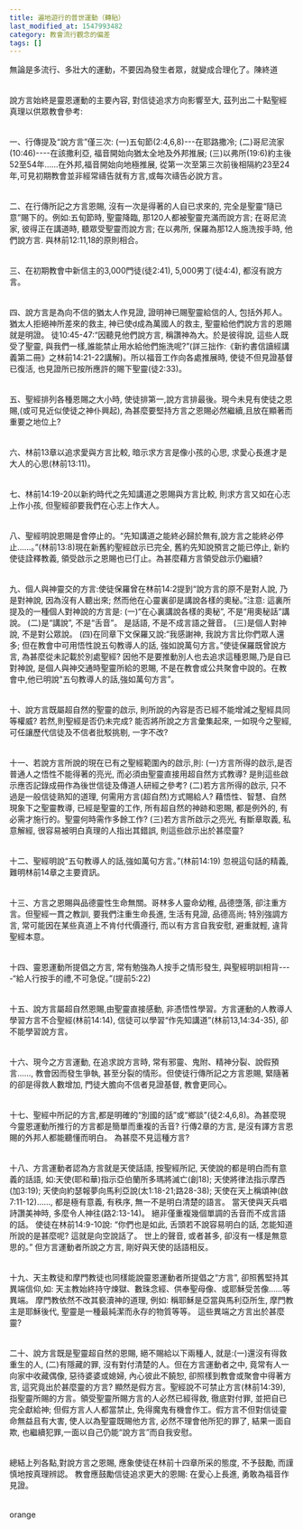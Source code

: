```yaml
---
title: 遍地遊行的普世運動（轉貼）
last_modified_at: 1547993482
category: 教會流行觀念的偏差
tags: []
---
```


<p>無論是多流行、多壯大的運動，不要因為發生者眾，就變成合理化了。<!--more-->陳終道<br/><br/><br/>    說方言始終是靈恩運動的主要內容, 對信徒追求方向影響至大, 茲列出二十點聖經真理以供眾教會參考:<br/><br/><br/>    一、行傳提及“說方言”僅三次: (一)五旬節(2:4,6,8)---在耶路撒冷; (二)哥尼流家(10:46)----在該撒利亞, 福音開始向猶太全地及外邦推展; (三)以弗所(19:6)約主後52至54年……在外邦,福音開始向地極推展, 從第一次至第三次前後相隔約23至24年,可見初期教會並非經常禱告就有方言,或每次禱告必說方言。<br/><br/><br/>    二、在行傳所記之方言恩賜, 沒有一次是得著的人自已求來的, 完全是聖靈“隨已意”賜下的。例如:五旬節時, 聖靈降臨, 那120人都被聖靈充滿而說方言; 在哥尼流家, 彼得正在講道時, 聽眾受聖靈而說方言; 在以弗所, 保羅為那12人施洗按手時, 他們說方言. 與林前12:11,18的原則相合。<br/><br/><br/>    三、在初期教會中新信主的3,000門徒(徒2:41), 5,000男丁(徒4:4), 都沒有說方言。<br/><br/><br/>    四、說方言是為向不信的猶太人作見證, 證明神已賜聖靈給信的人, 包括外邦人。猶太人拒絕神所差來的救主, 神已使成為萬國人的救主, 聖靈給他們說方言的恩賜就是明證。 徒10:45-47:“因聽見他們說方言, 稱讚神為大。於是彼得說, 這些人既受了聖靈, 與我們一樣,誰能禁止用水給他們施洗呢?”(詳三拙作:《新約書信讀經講義第二冊》之林前14:21-22講解)。所以福音工作向各處推展時, 使徒不但見證基督已復活, 也見證所已按所應許的賜下聖靈(徒2:33)。<br/><br/><br/>    五、聖經排列各種恩賜之大小時, 使徒排第一,說方言排最後。現今未見有使徒之恩賜,(或可見近似使徒之神仆興起), 為甚麼要堅持方言之恩賜必然繼續,且放在顯著而重要之地位上?<br/><br/><br/>    六、林前13章以追求愛與方言比較, 暗示求方言是像小孩的心思, 求愛心長進才是大人的心思(林前13:11)。<br/><br/><br/>    七、林前14:19-20以新約時代之先知講道之恩賜與方言比較, 則求方言又如在心志上作小孩, 但聖經卻要我們在心志上作大人。<br/><br/><br/>    八、聖經明說恩賜是會停止的。“先知講道之能終必歸於無有,說方言之能終必停止……。”(林前13:8)現在新舊約聖經啟示已完全, 舊約先知說預言之能已停止, 新約使徒詮釋教義, 領受啟示之恩賜也已仃止。為甚麼藉方言領受啟示仍繼續?<br/><br/><br/>    九、個人與神靈交的方言:使徒保羅曾在林前14:2提到“說方言的原不是對人說, 乃是對神說, 因為沒有人聽出來; 然而他在心靈裏卻是講說各樣的奧秘。”注意: 這裏所提及的一種個人對神說的方言是: (一)“在心裏講說各樣的奧秘”, 不是“用奧秘話”講說。 (二)是“講說”, 不是“舌音”。 是話語, 不是不成言語之聲音。 (三)是個人對神說, 不是對公眾說。 (四)在同章下文保羅又說:“我感謝神, 我說方言比你們眾人還多; 但在教會中可用悟性說五句教導人的話, 強如說萬句方言。”使徒保羅既曾說方言, 為甚麼從未記載於別處聖經? 因他不是要推動別人也去追求這種恩賜,乃是自已對神說, 是個人與神交通時聖靈所給的恩賜, 不是在教會或公共聚會中說的。在教會中,他已明說“五句教導人的話,強如萬句方言”。<br/><br/><br/>    十、說方言既屬超自然的聖靈的啟示, 則所說的內容是否已經不能增減之聖經具同等權威? 若然,則聖經是否仍未完成? 能否將所說之方言彙集起來, 一如現今之聖經, 可任讓歷代信徒及不信者批駁挑剔, 一字不改?<br/><br/><br/>    十一、若說方言所說的現在已有之聖經範圍內的啟示,則: (一)方言所得的啟示,是否普通人之悟性不能得著的亮光, 而必須由聖靈直接用超自然方式教導? 是則這些啟示應否記錄成冊作為後世信徒及傳道人研經之參考? (二)若方言所得的啟示, 只不過是一般信徒熟知的道理, 何需用方言(超自然)方式賜給人? 藉悟性、智慧、自然現象下之聖靈教導, 已經是聖靈的工作, 所有超自然的神跡和恩賜, 都是例外的, 有必需才施行的。聖靈何時需作多餘工作? (三)若方言所啟示之亮光, 有斷章取義, 私意解經, 很容易被明白真理的人指出其錯誤, 則這些啟示出於甚麼靈?<br/><br/><br/>    十二、聖經明說“五句教導人的話,強如萬句方言。”(林前14:19) 忽視這句話的精義,難明林前14章之主要資訊。<br/><br/><br/>    十三、方言之恩賜與品德靈性生命無關。哥林多人靈命幼稚, 品德墮落, 卻注重方言。但聖經一貫之教訓, 要我們注重生命長進, 生活有見證, 品德高尚; 特別強調方言, 常可能因在某些真道上不肯付代價遵行, 而以有方言自我安慰, 避重就輕, 違背聖經本意。<br/><br/><br/>    十四、靈恩運動所提倡之方言, 常有勉強為人按手之情形發生, 與聖經明訓相背----“給人行按手的禮,不可急促。”(提前5:22)<br/><br/><br/>    十五、說方言屬超自然恩賜,由聖靈直接感動, 非憑悟性學習。方言運動的人教導人學習方言不合聖經(林前14:14), 信徒可以學習“作先知講道”(林前13,14:34-35), 卻不能學習說方言。<br/><br/><br/>    十六、現今之方言運動, 在追求說方言時, 常有邪靈、鬼附、精神分裂、說假預言……, 教會因而發生爭執, 甚至分裂的情形。但使徒行傳所記之方言恩賜, 緊隨著的卻是得救人數增加, 門徒大膽向不信者見證基督, 教會更同心。<br/><br/><br/>    十七、聖經中所記的方言,都是明確的“別國的話”或“鄉談”(徒2:4,6,8)。為甚麼現今靈恩運動所推行的方言都是簡單而重複的舌音? 行傳2章的方言, 是沒有譯方言恩賜的外邦人都能聽懂而明白。 為甚麼不見這種方言?<br/><br/><br/>    十八、方言運動者認為方言就是天使話語, 按聖經所記, 天使說的都是明白而有意義的話語, 如:天使(耶和華)指示亞伯蘭所多瑪將滅亡(創18); 天使將律法指示摩西(加3:19); 天使向約瑟報夢向馬利亞說(太1:18-21;路28-38); 天使在天上稱頌神(啟7:11-12)……, 都是極有意義, 有秩序, 無一不是明白清楚的語言。 當天使與天兵唱詩讚美神時, 多麼令人神往(路2:13-14)。 絕非僅重複幾個單調的舌音而不成言語的話。 使徒在林前14:9-10說: “你們也是如此, 舌頭若不說容易明白的話, 怎能知道所說的是甚麼呢? 這就是向空說話了。 世上的聲音, 或者甚多, 卻沒有一樣是無意思的。” 但方言運動者所說之方言, 剛好與天使的話語相反。<br/><br/><br/>    十九、天主教徒和摩門教徒也同樣能說靈恩運動者所提倡之“方言”, 卻照舊堅持其異端信仰,如: 天主教始終持守煉獄、數珠念經、供奉聖母像、或耶穌受苦像……等異端。 摩門教依然不改其褻瀆神的道理, 例如: 稱耶穌是亞當與馬利亞所生, 摩門教主是耶穌後代, 聖靈是一種最純潔而永存的物質等等。 這些異端之方言出於甚麼靈?<br/><br/><br/>    二十、說方言既是聖靈超自然的恩賜, 絕不賜給以下兩種人, 就是:(一)還沒有得救重生的人, (二)有隱藏的罪, 沒有對付清楚的人。但在方言運動者之中, 竟常有人一向家中收藏偶像, 惡待婆婆或媳婦, 內心彼此不饒恕, 卻照樣到教會或聚會中得著方言, 這究竟出於甚麼靈的方言? 顯然是假方言。聖經說不可禁止方言(林前14:39), 指聖靈所賜的方言。領受聖靈所賜方言的人必然已經得救, 徹底對付罪, 並把自已完全獻給神; 但假方言人人都當禁止, 免得魔鬼有機會作工。假方言不但對信徒靈命無益且有大害, 使人以為聖靈既賜他方言, 必然不理會他所犯的罪了, 結果一面自欺, 也繼續犯罪,一面以自己仍能“說方言”而自我安慰。<br/><br/><br/>    總結上列各點,對說方言之恩賜, 應象使徒在林前十四章所采的態度, 不予鼓勵, 而謹慎地按真理辨認。 教會應鼓勵信徒追求更大的恩賜: 在愛心上長進, 勇敢為福音作見證。<br/><br/><br/>orange<br/><br/></p><p> </p><br/><br/><br/>